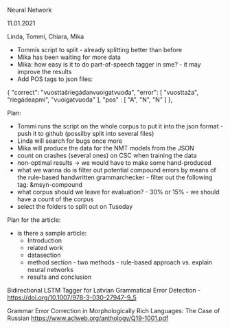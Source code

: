 Neural Network

11.01.2021

Linda, Tommi, Chiara, Mika

* Tommis script to split - already splitting better than before
* Mika has been waiting for more data
* Mika: how easy is it to do part-of-speech tagger in sme? - it may improve the results
* Add POS tags to json files:

{
            "correct": "vuosttašriegádanvuoigatvuođa",
            "error": [
                "vuosttaža",
                "riegádeapmi",
                "vuoigatvuođa"
            ],
            "pos" :  [
                "A",
                "N",
                "N"
            ]
},

Plan:
* Tommi runs the script on the whole corpus to put it into the json format - push it to github (possilby split into several files)
* Linda will search for bugs once more
* Mika will  produce the data for the NMT models from the JSON
* count on crashes (several ones) on CSC when training the data
* non-optimal results -> we would have to make some hand-produced
* what we wanna do is filter out potential compound errors by means of the rule-based handwritten grammarchecker - filter out the following tag: &msyn-compound
* what corpus should we leave for evaluation? - 30% or 15% - we should have a count of the corpus
* select the folders to split out on Tuseday

Plan for the article:
* is there a sample article:
    - Introduction
    - related work
    - datasection
    - method section - two methods - rule-based approach vs. explain neural networks
    - results and conclusion

Bidirectional LSTM Tagger for Latvian Grammatical Error Detection - https://doi.org/10.1007/978-3-030-27947-9_5

Grammar Error Correction in Morphologically Rich Languages: The Case of Russian
https://www.aclweb.org/anthology/Q19-1001.pdf
